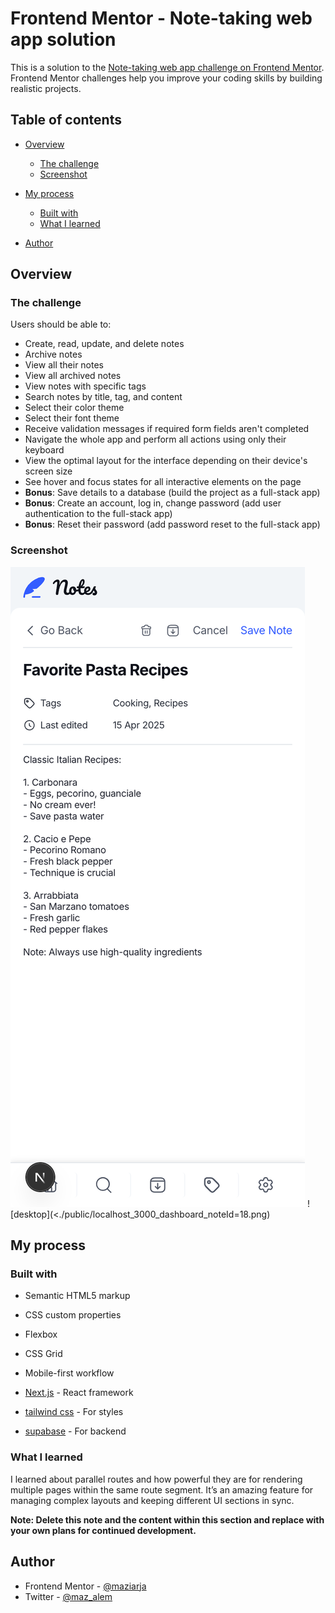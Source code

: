 # Frontend Mentor - Note-taking web app solution

This is a solution to the [Note-taking web app challenge on Frontend Mentor](https://www.frontendmentor.io/challenges/note-taking-web-app-773r7bUfOG). Frontend Mentor challenges help you improve your coding skills by building realistic projects.

## Table of contents

- [Overview](#overview)

  - [The challenge](#the-challenge)
  - [Screenshot](#screenshot)

- [My process](#my-process)

  - [Built with](#built-with)
  - [What I learned](#what-i-learned)

- [Author](#author)

## Overview

### The challenge

Users should be able to:

- Create, read, update, and delete notes
- Archive notes
- View all their notes
- View all archived notes
- View notes with specific tags
- Search notes by title, tag, and content
- Select their color theme
- Select their font theme
- Receive validation messages if required form fields aren't completed
- Navigate the whole app and perform all actions using only their keyboard
- View the optimal layout for the interface depending on their device's screen size
- See hover and focus states for all interactive elements on the page
- **Bonus**: Save details to a database (build the project as a full-stack app)
- **Bonus**: Create an account, log in, change password (add user authentication to the full-stack app)
- **Bonus**: Reset their password (add password reset to the full-stack app)

### Screenshot

![mobile](<./public/localhost_3000_dashboard_noteId=18%20(1).png>)
![desktop](<./public/localhost_3000_dashboard_noteId=18.png)

## My process

### Built with

- Semantic HTML5 markup
- CSS custom properties
- Flexbox
- CSS Grid
- Mobile-first workflow

- [Next.js](https://nextjs.org/) - React framework
- [tailwind css](http://tailwindcss.com/) - For styles
- [supabase](https://supabase.com/) - For backend

### What I learned

I learned about parallel routes and how powerful they are for rendering multiple pages within the same route segment. It’s an amazing feature for managing complex layouts and keeping different UI sections in sync.

**Note: Delete this note and the content within this section and replace with your own plans for continued development.**

## Author

- Frontend Mentor - [@maziarja](https://www.frontendmentor.io/profile/maziarja)
- Twitter - [@maz_alem](https://x.com/maz_alem)
